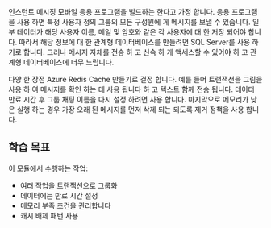 인스턴트 메시징 모바일 응용 프로그램을 빌드하는 한다고 가정 합니다. 응용 프로그램을 사용 하면 특정 사용자 정의 그룹의 모든 구성원에 게 메시지를 보낼 수 있습니다. 일부 데이터가 해당 사용자 이름, 메일 및 암호와 같은 각 사용자에 대 한 저장 되어야 합니다. 따라서 해당 정보에 대 한 관계형 데이터베이스를 만들려면 SQL Server를 사용 하기로 합니다. 그러나 메시지 자체를 전송 하 고 신속 하 게 액세스할 수 있어야 하 고 관계형 데이터베이스에 너무 느립니다.

다양 한 장점 Azure Redis Cache 만들기로 결정 합니다. 예를 들어 트랜잭션을 그림을 사용 하 여 메시지를 확인 하는 데 사용 됩니다 하 고 텍스트 함께 전송 됩니다. 데이터 만료 시간 후 그룹 채팅 이름을 다시 설정 하려면 사용 합니다. 마지막으로 메모리가 낮은 실행 하는 경우 가장 오래 된 메시지를 먼저 삭제 되는 되도록 제거 정책을 사용 합니다.

## <a name="learning-objectives"></a>학습 목표

이 모듈에서 수행하는 작업:

- 여러 작업을 트랜잭션으로 그룹화
- 데이터에는 만료 시간 설정
- 메모리 부족 조건을 관리합니다
- 캐시 배제 패턴 사용
